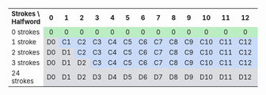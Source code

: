 <table style="text-align:center;font-size:small">
  <tr>
    <td style="text-align:left"><strong>Strokes \ Halfword</strong></td>
    <td><strong>0</strong></td>
    <td><strong>1</strong></td>
    <td><strong>2</strong></td>
    <td><strong>3</strong></td>
    <td><strong>4</strong></td>
    <td><strong>5</strong></td>
    <td><strong>6</strong></td>
    <td><strong>7</strong></td>
    <td><strong>8</strong></td>
    <td><strong>9</strong></td>
    <td><strong>10</strong></td>
    <td><strong>11</strong></td>
    <td><strong>12</strong></td>
    <td><strong>13</strong></td>
    <td><strong>14</strong></td>
    <td><strong>15</strong></td>
    <td><strong>16</strong></td>
    <td><strong>17</strong></td>
    <td><strong>18</strong></td>
    <td><strong>19</strong></td>
    <td><strong>20</strong></td>
    <td><strong>21</strong></td>
    <td><strong>22</strong></td>
    <td><strong>23</strong></td>
  </tr>
  <tr>
    <td style="text-align:left">0 strokes</td>
    <td style="background:#bbedc2">0</td>
    <td style="background:#bbedc2">0</td>
    <td style="background:#bbedc2">0</td>
    <td style="background:#bbedc2">0</td>
    <td style="background:#bbedc2">0</td>
    <td style="background:#bbedc2">0</td>
    <td style="background:#bbedc2">0</td>
    <td style="background:#bbedc2">0</td>
    <td style="background:#bbedc2">0</td>
    <td style="background:#bbedc2">0</td>
    <td style="background:#bbedc2">0</td>
    <td style="background:#bbedc2">0</td>
    <td style="background:#bbedc2">0</td>
    <td style="background:#bbedc2">0</td>
    <td style="background:#bbedc2">0</td>
    <td style="background:#bbedc2">0</td>
    <td style="background:#bbedc2">0</td>
    <td style="background:#bbedc2">0</td>
    <td style="background:#bbedc2">0</td>
    <td style="background:#bbedc2">0</td>
    <td style="background:#bbedc2">0</td>
    <td style="background:#bbedc2">0</td>
    <td style="background:#bbedc2">0</td>
    <td style="background:#bbedc2">0</td>
  </tr>
  <tr>
   <td style="text-align:left">1 stroke</td>
    <td style="background:#dadce0">D0</td>
    <td style="background:#c9daf8">C1</td>
    <td style="background:#c9daf8">C2</td>
    <td style="background:#c9daf8">C3</td>
    <td style="background:#c9daf8">C4</td>
    <td style="background:#c9daf8">C5</td>
    <td style="background:#c9daf8">C6</td>
    <td style="background:#c9daf8">C7</td>
    <td style="background:#c9daf8">C8</td>
    <td style="background:#c9daf8">C9</td>
    <td style="background:#c9daf8">C10</td>
    <td style="background:#c9daf8">C11</td>
    <td style="background:#c9daf8">C12</td>
    <td style="background:#c9daf8">C13</td>
    <td style="background:#c9daf8">C14</td>
    <td style="background:#c9daf8">C15</td>
    <td style="background:#c9daf8">C16</td>
    <td style="background:#c9daf8">C17</td>
    <td style="background:#c9daf8">C18</td>
    <td style="background:#c9daf8">C19</td>
    <td style="background:#c9daf8">C20</td>
    <td style="background:#c9daf8">C21</td>
    <td style="background:#c9daf8">C22</td>
    <td style="background:#c9daf8">C23</td>
  </tr>
  <tr>
   <td style="text-align:left">2 strokes</td>
    <td style="background:#dadce0">D0</td>
    <td style="background:#dadce0">D1</td>
    <td style="background:#c9daf8">C2</td>
    <td style="background:#c9daf8">C3</td>
    <td style="background:#c9daf8">C4</td>
    <td style="background:#c9daf8">C5</td>
    <td style="background:#c9daf8">C6</td>
    <td style="background:#c9daf8">C7</td>
    <td style="background:#c9daf8">C8</td>
    <td style="background:#c9daf8">C9</td>
    <td style="background:#c9daf8">C10</td>
    <td style="background:#c9daf8">C11</td>
    <td style="background:#c9daf8">C12</td>
    <td style="background:#c9daf8">C13</td>
    <td style="background:#c9daf8">C14</td>
    <td style="background:#c9daf8">C15</td>
    <td style="background:#c9daf8">C16</td>
    <td style="background:#c9daf8">C17</td>
    <td style="background:#c9daf8">C18</td>
    <td style="background:#c9daf8">C19</td>
    <td style="background:#c9daf8">C20</td>
    <td style="background:#c9daf8">C21</td>
    <td style="background:#c9daf8">C22</td>
    <td style="background:#c9daf8">C23</td>
  </tr>
  <tr>
   <td style="text-align:left">3 strokes</td>
    <td style="background:#dadce0">D0</td>
    <td style="background:#dadce0">D1</td>
    <td style="background:#dadce0">D2</td>
    <td style="background:#c9daf8">C3</td>
    <td style="background:#c9daf8">C4</td>
    <td style="background:#c9daf8">C5</td>
    <td style="background:#c9daf8">C6</td>
    <td style="background:#c9daf8">C7</td>
    <td style="background:#c9daf8">C8</td>
    <td style="background:#c9daf8">C9</td>
    <td style="background:#c9daf8">C10</td>
    <td style="background:#c9daf8">C11</td>
    <td style="background:#c9daf8">C12</td>
    <td style="background:#c9daf8">C13</td>
    <td style="background:#c9daf8">C14</td>
    <td style="background:#c9daf8">C15</td>
    <td style="background:#c9daf8">C16</td>
    <td style="background:#c9daf8">C17</td>
    <td style="background:#c9daf8">C18</td>
    <td style="background:#c9daf8">C19</td>
    <td style="background:#c9daf8">C20</td>
    <td style="background:#c9daf8">C21</td>
    <td style="background:#c9daf8">C22</td>
    <td style="background:#c9daf8">C23</td>
  </tr>
  <tr>
   <td style="text-align:left">24 strokes</td>
    <td style="background:#dadce0">D0</td>
    <td style="background:#dadce0">D1</td>
    <td style="background:#dadce0">D2</td>
    <td style="background:#dadce0">D3</td>
    <td style="background:#dadce0">D4</td>
    <td style="background:#dadce0">D5</td>
    <td style="background:#dadce0">D6</td>
    <td style="background:#dadce0">D7</td>
    <td style="background:#dadce0">D8</td>
    <td style="background:#dadce0">D9</td>
    <td style="background:#dadce0">D10</td>
    <td style="background:#dadce0">D11</td>
    <td style="background:#dadce0">D12</td>
    <td style="background:#dadce0">D13</td>
    <td style="background:#dadce0">D14</td>
    <td style="background:#dadce0">D15</td>
    <td style="background:#dadce0">D16</td>
    <td style="background:#dadce0">D17</td>
    <td style="background:#dadce0">D18</td>
    <td style="background:#dadce0">D19</td>
    <td style="background:#dadce0">D20</td>
    <td style="background:#dadce0">D21</td>
    <td style="background:#dadce0">D22</td>
    <td style="background:#dadce0">D23</td>
  </tr>
</table>
